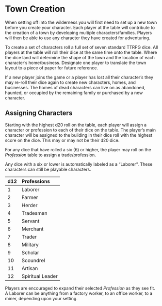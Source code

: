 # Town Creation
When setting off into the wilderness you will first need to set up a new town before you create your character. Each player at the table will contribute to the creation of a town by developing multiple characters/families. Players will then be able to use any character they have created for adventuring. 

To create a set of characters roll a full set of seven standard TTRPG dice. All players at the table will roll their dice at the same time onto the table. Where the dice land will determine the shape of the town and the location of each character’s home/business. Designate one player to translate the town layout to a piece of paper for future reference. 

If a new player joins the game or a player has lost all their character’s they may re-roll their dice again to create new characters, homes, and businesses. The homes of dead characters can live on as abandoned, haunted, or occupied  by the remaining family or purchased by a new character.  

## Assigning Characters 
Starting with the highest d20 roll on the table, each player will assign a character or profession to each of their dice on the table. The  player’s main character will be assigned to the building in their dice roll with the highest score on the dice. This may or may not be their d20 dice. 

For any dice that have rolled a six (6) or higher, the player may roll on the *Profession* table to assign a trade/profession. 

Any dice with a six or lower is automatically labeled as a “Laborer”. These characters can still be playable characters. 

| d12 | Professions |
|:--|:--|
| 1 | Laborer |
| 2 | Farmer |
| 3 | Herder |
| 4 | Tradesman |
| 5 | Servant |
| 6 | Merchant |
| 7 | Trader |
| 8 | Military |
| 9 | Scholar |
| 10 | Scoundrel |
| 11 | Artisan |
| 12 | Spiritual Leader |

Players are encouraged to expand their selected *Profession* as they see fit. A Laborer can be anything from a factory worker, to an office worker, to a miner, depending upon your setting. 